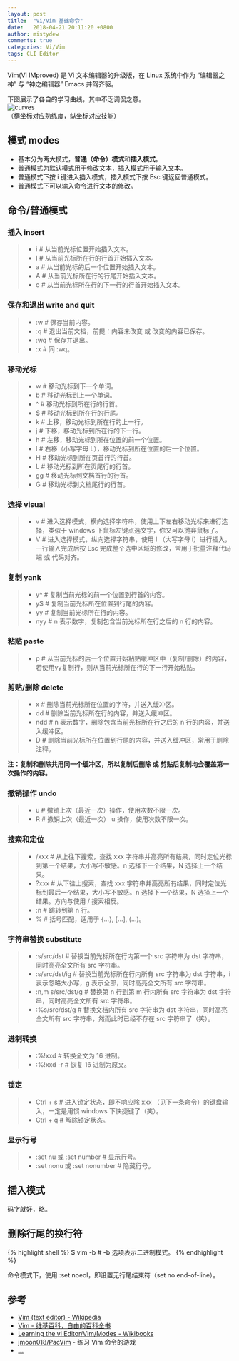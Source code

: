 ```yaml
---
layout: post
title:  "Vi/Vim 基础命令"
date:   2018-04-21 20:11:20 +0800
author: mistydew
comments: true
categories: Vi/Vim
tags: CLI Editor
---
```

Vim(Vi IMproved) 是 Vi 文本编辑器的升级版，在 Linux 系统中作为 “编辑器之神” 与 “神之编辑器” Emacs 并驾齐驱。

下图展示了各自的学习曲线，其中不乏调侃之意。<br>
![curves](/images/20180421/vi_emacs_learning_curves.jpg)<br>
（横坐标对应熟练度，纵坐标对应技能）

## 模式 modes

* 基本分为两大模式，**普通（命令）模式**和**插入模式**。
* 普通模式为默认模式用于修改文本，插入模式用于输入文本。
* 普通模式下按 i 键进入插入模式，插入模式下按 Esc 键返回普通模式。
* 普通模式下可以输入命令进行文本的修改。

## 命令/普通模式

### 插入 insert

> * i # 从当前光标位置开始插入文本。
> * I # 从当前光标所在行的行首开始插入文本。
> * a # 从当前光标的后一个位置开始插入文本。
> * A # 从当前光标所在行的行尾开始插入文本。
> * o # 从当前光标所在行的下一行的行首开始插入文本。

### 保存和退出 write and quit

> * :w # 保存当前内容。
> * :q # 退出当前文档，前提：内容未改变 或 改变的内容已保存。
> * :wq # 保存并退出。
> * :x # 同 :wq。

### 移动光标

> * w # 移动光标到下一个单词。
> * b # 移动光标到上一个单词。
> * ^ # 移动光标到所在行的行首。
> * $ # 移动光标到所在行的行尾。
> * k # 上移，移动光标到所在行的上一行。
> * j # 下移，移动光标到所在行的下一行。
> * h # 左移，移动光标到所在位置的前一个位置。
> * l # 右移（小写字母 L），移动光标到所在位置的后一个位置。
> * H # 移动光标到所在页首行的行首。
> * L # 移动光标到所在页尾行的行首。
> * gg # 移动光标到文档首行的行首。
> * G # 移动光标到文档尾行的行首。

### 选择 visual

> * v # 进入选择模式，横向选择字符串，使用上下左右移动光标来进行选择，类似于 windows 下鼠标左键点选文字，你又可以抛弃鼠标了。
> * V # 进入选择模式，纵向选择字符串，使用 I （大写字母 i）进行插入，一行输入完成后按 Esc 完成整个选中区域的修改，常用于批量注释代码端 或 代码对齐。

### 复制 yank

> * y^ # 复制当前光标的前一个位置到行首的内容。
> * y$ # 复制当前光标所在位置到行尾的内容。
> * yy # 复制当前光标所在行的内容。
> * nyy # n 表示数字，复制包含当前光标所在行之后的 n 行的内容。

### 粘贴 paste

> * p # 从当前光标的后一个位置开始粘贴缓冲区中（复制/删除）的内容，若使用yy复制行，则从当前光标所在行的下一行开始粘贴。

### 剪贴/删除 delete

> * x # 删除当前光标所在位置的字符，并送入缓冲区。
> * dd # 删除当前光标所在行的内容，并送入缓冲区。
> * ndd # n 表示数字，删除包含当前光标所在行之后的 n 行的内容，并送入缓冲区。
> * D # 删除当前光标所在位置到行尾的内容，并送入缓冲区，常用于删除注释。

**注：复制和删除共用同一个缓冲区，所以复制后删除 或 剪贴后复制均会覆盖第一次操作的内容。**

### 撤销操作 undo

> * u # 撤销上次（最近一次）操作，使用次数不限一次。
> * R # 撤销上次（最近一次） u 操作，使用次数不限一次。

### 搜索和定位

> * /xxx # 从上往下搜索，查找 xxx 字符串并高亮所有结果，同时定位光标到第一个结果，大小写不敏感。n 选择下一个结果，N 选择上一个结果。
> * ?xxx # 从下往上搜索，查找 xxx 字符串并高亮所有结果，同时定位光标到最后一个结果，大小写不敏感。n 选择下一个结果，N 选择上一个结果。方向与使用 / 搜索相反。
> * :n # 跳转到第 n 行。
> * % # 括号匹配，适用于 {...}, [...], (...)。

### 字符串替换 substitute

> * :s/src/dst # 替换当前光标所在行内第一个 src 字符串为 dst 字符串，同时高亮全文所有 src 字符串。
> * :s/src/dst/ig # 替换当前光标所在行内所有 src 字符串为 dst 字符串，i 表示忽略大小写，g 表示全部，同时高亮全文所有 src 字符串。
> * :n,m s/src/dst/g # 替换第 n 行到第 m 行内所有 src 字符串为 dst 字符串，同时高亮全文所有 src 字符串。
> * :%s/src/dst/g # 替换文档内所有 src 字符串为 dst 字符串，同时高亮全文所有 src 字符串，然而此时已经不存在 src 字符串了（笑）。

### 进制转换

> * :%!xxd # 转换全文为 16 进制。
> * :%!xxd -r # 恢复 16 进制为原文。

### 锁定

> * Ctrl + s # 进入锁定状态，即不响应除 xxx （见下一条命令）的键盘输入，一定是用惯 windows 下快捷键了（笑）。
> * Ctrl + q # 解除锁定状态。

### 显示行号

> * :set nu 或 :set number # 显示行号。
> * :set nonu 或 :set nonumber # 隐藏行号。

## 插入模式

码字就好，略。

## 删除行尾的换行符

{% highlight shell %}
$ vim -b <file> # -b 选项表示二进制模式。
{% endhighlight %}

命令模式下，使用 :set noeol，即设置无行尾结束符（set no end-of-line）。

## 参考
* [Vim (text editor) - Wikipedia](https://en.wikipedia.org/wiki/Vim_(text_editor))
* [Vim - 维基百科，自由的百科全书](https://zh.wikipedia.org/wiki/Vim)
* [Learning the vi Editor/Vim/Modes - Wikibooks](https://en.wikibooks.org/wiki/Learning_the_vi_Editor/Vim/Modes)
* [jmoon018/PacVim](https://github.com/jmoon018/PacVim) - 练习 Vim 命令的游戏
* [...](http://github.com/mistydew)

